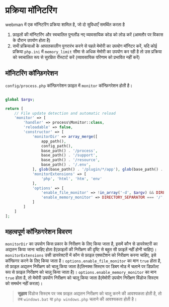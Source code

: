 # प्रक्रिया मॉनिटरिंग
webman में एक मॉनिटरिंग प्रक्रिया शामिल है, जो दो सुविधाएँ समर्थित करता है
1. फ़ाइलों की मॉनिटरिंग और स्वचालित पुनर्लोड नए व्यावसायिक कोड को लोड करें (आमतौर पर विकास के दौरान उपयोग होता है)
2. सभी प्रक्रियाओं के आपातकालीन पुनरारंभ करने से पहले मेमोरी का उपयोग मॉनिटर करें, यदि कोई प्रक्रिया `php.ini` में `memory_limit` सीमा से अधिक मेमोरी का उपयोग कर रही है तो उस प्रक्रिया को स्वचालित रूप से सुरक्षित रीस्टार्ट करें (व्यावसायिक परिणाम को प्रभावित नहीं करें)

## मॉनिटरिंग कॉन्फ़िगरेशन
`config/process.php` कॉन्फ़िगरेशन फ़ाइल में `monitor` कॉन्फ़िगरेशन होती है।


```php

global $argv;

return [
    // File update detection and automatic reload
    'monitor' => [
        'handler' => process\Monitor::class,
        'reloadable' => false,
        'constructor' => [
            'monitorDir' => array_merge([
                app_path(),
                config_path(),
                base_path() . '/process',
                base_path() . '/support',
                base_path() . '/resource',
                base_path() . '/.env',
            ], glob(base_path() . '/plugin/*/app'), glob(base_path() . '/plugin/*/config'), glob(base_path() . '/plugin/*/api')),
            'monitorExtensions' => [
                'php', 'html', 'htm', 'env'
            ],
            'options' => [
                'enable_file_monitor' => !in_array('-d', $argv) && DIRECTORY_SEPARATOR === '/', 
                'enable_memory_monitor' => DIRECTORY_SEPARATOR === '/',                      
            ]
        ]
    ]
];
```
## महत्वपूर्ण कॉन्फ़िगरेशन विवरण

`monitorDir` का उपयोग किस प्रकार के निरीक्षण के लिए किया जाता है, इसमें कौन से डायरेक्टरी का अद्यतन किया जाना चाहिए होता है(फ़ाइलों की निरीक्षण की दृष्टि से बहुत सी फ़ाइलें नहीं होनी चाहिए)।
`monitorExtensions` उसी डायरेक्टरी में कौन से फ़ाइल एक्सटेंशन को निरीक्षण करना चाहिए, इसे कॉन्फ़िगर करने के लिए किया जाता है।
`options.enable_file_monitor` का मान `true` होता है, तो फ़ाइल अद्यतन निरीक्षण को चालू किया जाता है(लिनक्स सिस्टम पर डिबग मोड में चलाने पर डिफ़ॉल्ट रूप से फ़ाइल निरीक्षण को चालू किया जाता है)।
`options.enable_memory_monitor` का मान `true` होता है, तो मेमोरी उपयोग निरीक्षण को चालू किया जाता है(मेमोरी उपयोग निरीक्षण विंडोज सिस्टम को समर्थन नहीं करता)।

> **सुझाव**
> विंडोज सिस्टम पर जब फ़ाइल अद्यतन निरीक्षण को चालू करने की आवश्यकता होती है, तो तब `windows.bat` या `php windows.php` चलाने की आवश्यकता होती है।

